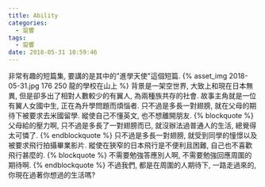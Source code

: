 ```yaml
---
title: Ability
categories:
  - 跫響
tags:
  - 跫響
date: 2018-05-31 10:59:46
---
```

非常有趣的短篇集, 要講的是其中的"進學天使"這個短篇.
{% asset_img 2018-05-31.jpg 176 250 龍的學校在山上 %}
背景是一架空世界, 大致上和現在日本無異, 但是卻多出了相對人數較少的有翼人, 為兩種族共存的社會. 故事主角就是一位有翼人女國中生, 正在為升學問題而煩惱者.
只不過是多長一對翅膀, 就在父母的期待下被要求去米國留學. 縱使自己不懂英文, 也不想離開朋友.
{% blockquote %}
父母給的壓力啊, 只不過是多長了一對翅膀而已, 就沒辦法過普通人的生活, 總覺得太可憐了.
{% endblockquote %}
只不過是多長一對翅膀, 就受到同學的憧憬以及被要求飛行拍攝畢業影片. 縱使在狹窄的日本飛行是不便利且困難, 自己也不喜歡飛行甚麼的.
{% blockquote %}
不需要勉強答應別人啊, 不需要勉強回應周圍的期待啊.
{% endblockquote %}
不過我們, 都是在周圍的人期待下, 一路走過來的, 你現在過著你想過的生活嗎?
